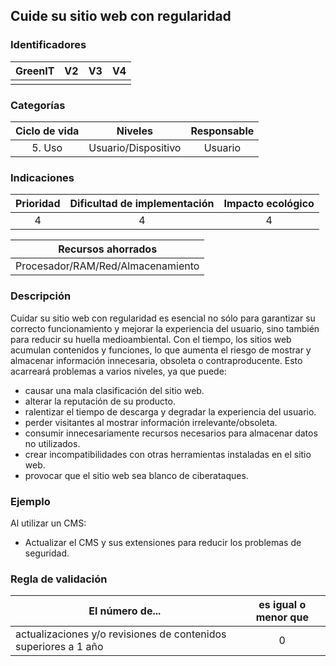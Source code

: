## Cuide su sitio web con regularidad

 ### Identificadores

 | GreenIT | V2 | V3 | V4 |
 | :-----: | :-: | :-: | :-: |
 | | | | |

 ### Categorías

 | Ciclo de vida | Niveles | Responsable |
 | :--------: | :---------: | :---------: |
 | 5. Uso | Usuario/Dispositivo | Usuario |

 ### Indicaciones

 | Prioridad | Dificultad de implementación | Impacto ecológico |
 | :------: | :----------------------: | :-----------------------: |
 | 4 | 4 | 4 |

 | Recursos ahorrados |
 | :---------------------------------: |
 | Procesador/RAM/Red/Almacenamiento |

 ### Descripción

Cuidar su sitio web con regularidad es esencial no sólo para garantizar su correcto funcionamiento y mejorar la experiencia del usuario, 
sino también para reducir su huella medioambiental. Con el tiempo, los sitios web acumulan contenidos y funciones,
lo que aumenta el riesgo de mostrar y almacenar información innecesaria, obsoleta o contraproducente. 
Esto acarreará problemas a varios niveles, ya que puede:

 - causar una mala clasificación del sitio web.
 - alterar la reputación de su producto.
 - ralentizar el tiempo de descarga y degradar la experiencia del usuario.
 - perder visitantes al mostrar información irrelevante/obsoleta.
 - consumir innecesariamente recursos necesarios para almacenar datos no utilizados.
 - crear incompatibilidades con otras herramientas instaladas en el sitio web.
 - provocar que el sitio web sea blanco de ciberataques.

 ### Ejemplo

Al utilizar un CMS:

 - Actualizar el CMS y sus extensiones para reducir los problemas de seguridad.

 ### Regla de validación

 | El número de... | es igual o menor que |
 | ----------------------------------------- | :----------------------: |
 | actualizaciones y/o revisiones de contenidos superiores a 1 año | 0 |
